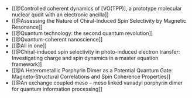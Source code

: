 - [[@Controlled coherent dynamics of [VO(TPP)], a prototype molecular nuclear qudit with an electronic ancilla]]
- [[@Assessing the Nature of Chiral-Induced Spin Selectivity by Magnetic Resonance]]
- [[@Quantum technology: the second quantum revolution]]
- [[@Quantum-coherent nanoscience]]
- [[@All in one]]
- [[@Chiral-induced spin selectivity in photo-induced electron transfer: Investigating charge and spin dynamics in a master equation framework]]
- [[@A Heterometallic Porphyrin Dimer as a Potential Quantum Gate: Magneto‐Structural Correlations and Spin Coherence Properties]]
- [[@An exchange coupled meso – meso linked vanadyl porphyrin dimer for quantum information processing]]